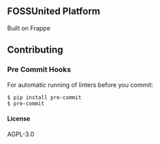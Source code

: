 ## FOSSUnited Platform

Built on Frappe

## Contributing

### Pre Commit Hooks

For automatic running of linters before you commit:

```
$ pip install pre-commit
$ pre-commit
```

#### License

AGPL-3.0